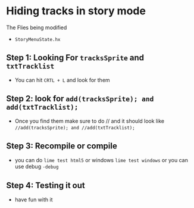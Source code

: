 # Hiding tracks in story mode 
The Flies being modified
 - `StoryMenuState.hx`

 ## Step 1: Looking For `tracksSprite` and `txtTracklist`
 - You can hit `CRTL + L` and look for them 
 ## Step 2: look for `add(tracksSprite); and add(txtTracklist);`
 - Once you find them make sure to do // and it should look like `//add(tracksSprite); and //add(txtTracklist);` 
 ## Step 3: Recompile or compile
 - you can  do `lime test html5` or windows `lime test windows` or you can use debug `-debug`
 ## Step 4: Testing it out
 - have fun with it     